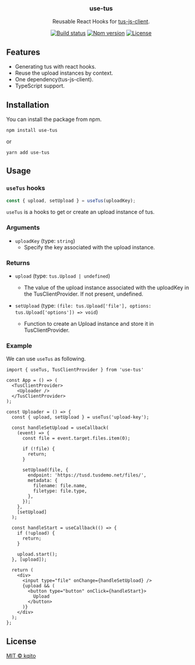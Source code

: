 <h3 align="center">
  use-tus
</h3>

<p align="center">
Reusable React Hooks for <a href="https://github.com/tus/tus-js-client">tus-js-client</a>.
</p>

<p align="center">
  <a href="https://github.com/kqito/use-tus/actions/workflows/node.js.yml"><img src="https://github.com/kqito/use-tus/workflows/Node.js%20CI/badge.svg" alt="Build status"></a>
  <a href="https://badge.fury.io/js/use-tus"><img src="https://badge.fury.io/js/use-tus.svg" alt="Npm version"></a>
  <a href="https://github.com/kqito/use-tus/blob/master/LICENSE"><img src="https://img.shields.io/github/license/kqito/use-tus" alt="License"></a>
</p>

## Features
- Generating tus with react hooks.
- Reuse the upload instances by context.
- One dependency(tus-js-client).
- TypeScript support.


## Installation
You can install the package from npm.
```
npm install use-tus
```

or
```
yarn add use-tus
```


## Usage
### `useTus` hooks

```js
const { upload, setUpload } = useTus(uploadKey);
```

`useTus` is a hooks to get or create an upload instance of tus.

### Arguments
- `uploadKey` (type: `string`)
  - Specify the key associated with the upload instance.


### Returns
- `upload` (type: `tus.Upload | undefined`)
  - The value of the upload instance associated with the uploadKey in the TusClientProvider. If not present, undefined.

- `setUpload` (type: `(file: tus.Upload['file'], options: tus.Upload['options']) => void`)
  - Function to create an Upload instance and store it in TusClientProvider.

### Example
We can use `useTus` as following.

```tsx
import { useTus, TusClientProvider } from 'use-tus'

const App = () => (
  <TusClientProvider>
    <Uploader />
  </TusClientProvider>
);

const Uploader = () => {
  const { upload, setUpload } = useTus('upload-key');

  const handleSetUpload = useCallback(
    (event) => {
      const file = event.target.files.item(0);

      if (!file) {
        return;
      }

      setUpload(file, {
        endpoint: 'https://tusd.tusdemo.net/files/',
        metadata: {
          filename: file.name,
          filetype: file.type,
        },
      });
    },
    [setUpload]
  );

  const handleStart = useCallback(() => {
    if (!upload) {
      return;
    }

    upload.start();
  }, [upload]);

  return (
    <div>
      <input type="file" onChange={handleSetUpload} />
      {upload && (
        <button type="button" onClick={handleStart}>
          Upload
        </button>
      )}
    </div>
  );
};
```



## License
[MIT © kqito](./LICENSE)

